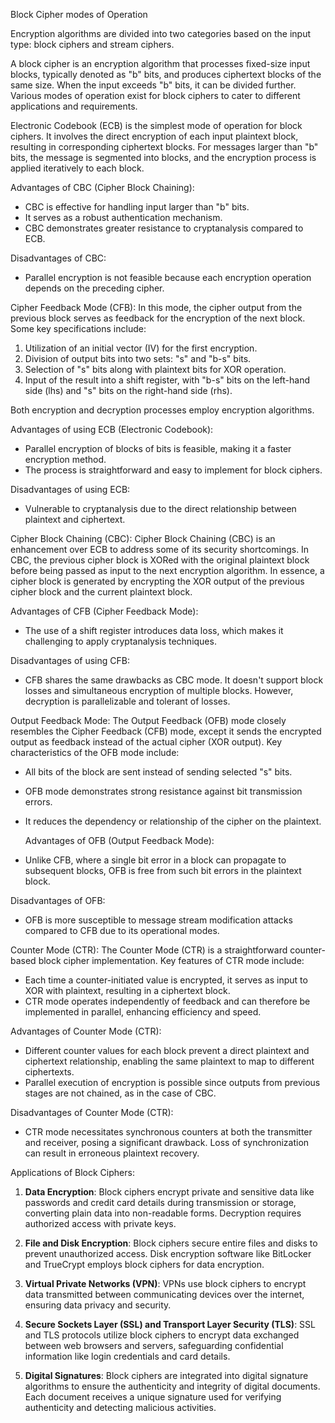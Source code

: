 Block Cipher modes of Operation

Encryption algorithms are divided into two categories based on the input type: block ciphers and stream ciphers.

A block cipher is an encryption algorithm that processes fixed-size input blocks, typically denoted as "b" bits, and produces ciphertext blocks of the same size. When the input exceeds "b" bits, it can be divided further. Various modes of operation exist for block ciphers to cater to different applications and requirements.

Electronic Codebook (ECB) is the simplest mode of operation for block ciphers. It involves the direct encryption of each input plaintext block, resulting in corresponding ciphertext blocks. For messages larger than "b" bits, the message is segmented into blocks, and the encryption process is applied iteratively to each block.

Advantages of CBC (Cipher Block Chaining):

- CBC is effective for handling input larger than "b" bits.
- It serves as a robust authentication mechanism.
- CBC demonstrates greater resistance to cryptanalysis compared to ECB.

Disadvantages of CBC:

- Parallel encryption is not feasible because each encryption operation depends on the preceding cipher.

Cipher Feedback Mode (CFB):
In this mode, the cipher output from the previous block serves as feedback for the encryption of the next block. Some key specifications include:

1. Utilization of an initial vector (IV) for the first encryption.
2. Division of output bits into two sets: "s" and "b-s" bits.
3. Selection of "s" bits along with plaintext bits for XOR operation.
4. Input of the result into a shift register, with "b-s" bits on the left-hand side (lhs) and "s" bits on the right-hand side (rhs).

Both encryption and decryption processes employ encryption algorithms.

Advantages of using ECB (Electronic Codebook):

- Parallel encryption of blocks of bits is feasible, making it a faster encryption method.
- The process is straightforward and easy to implement for block ciphers.

Disadvantages of using ECB:

- Vulnerable to cryptanalysis due to the direct relationship between plaintext and ciphertext.

Cipher Block Chaining (CBC):
Cipher Block Chaining (CBC) is an enhancement over ECB to address some of its security shortcomings. In CBC, the previous cipher block is XORed with the original plaintext block before being passed as input to the next encryption algorithm. In essence, a cipher block is generated by encrypting the XOR output of the previous cipher block and the current plaintext block.

Advantages of CFB (Cipher Feedback Mode):

- The use of a shift register introduces data loss, which makes it challenging to apply cryptanalysis techniques.

Disadvantages of using CFB:

- CFB shares the same drawbacks as CBC mode. It doesn't support block losses and simultaneous encryption of multiple blocks. However, decryption is parallelizable and tolerant of losses.

Output Feedback Mode:
The Output Feedback (OFB) mode closely resembles the Cipher Feedback (CFB) mode, except it sends the encrypted output as feedback instead of the actual cipher (XOR output). Key characteristics of the OFB mode include:

- All bits of the block are sent instead of sending selected "s" bits.
- OFB mode demonstrates strong resistance against bit transmission errors.
- It reduces the dependency or relationship of the cipher on the plaintext.

  Advantages of OFB (Output Feedback Mode):

- Unlike CFB, where a single bit error in a block can propagate to subsequent blocks, OFB is free from such bit errors in the plaintext block.

Disadvantages of OFB:

- OFB is more susceptible to message stream modification attacks compared to CFB due to its operational modes.

Counter Mode (CTR):
The Counter Mode (CTR) is a straightforward counter-based block cipher implementation. Key features of CTR mode include:

- Each time a counter-initiated value is encrypted, it serves as input to XOR with plaintext, resulting in a ciphertext block.
- CTR mode operates independently of feedback and can therefore be implemented in parallel, enhancing efficiency and speed.

Advantages of Counter Mode (CTR):

- Different counter values for each block prevent a direct plaintext and ciphertext relationship, enabling the same plaintext to map to different ciphertexts.
- Parallel execution of encryption is possible since outputs from previous stages are not chained, as in the case of CBC.

Disadvantages of Counter Mode (CTR):

- CTR mode necessitates synchronous counters at both the transmitter and receiver, posing a significant drawback. Loss of synchronization can result in erroneous plaintext recovery.

Applications of Block Ciphers:

1. **Data Encryption**: Block ciphers encrypt private and sensitive data like passwords and credit card details during transmission or storage, converting plain data into non-readable forms. Decryption requires authorized access with private keys.

2. **File and Disk Encryption**: Block ciphers secure entire files and disks to prevent unauthorized access. Disk encryption software like BitLocker and TrueCrypt employs block ciphers for data encryption.

3. **Virtual Private Networks (VPN)**: VPNs use block ciphers to encrypt data transmitted between communicating devices over the internet, ensuring data privacy and security.

4. **Secure Sockets Layer (SSL) and Transport Layer Security (TLS)**: SSL and TLS protocols utilize block ciphers to encrypt data exchanged between web browsers and servers, safeguarding confidential information like login credentials and card details.

5. **Digital Signatures**: Block ciphers are integrated into digital signature algorithms to ensure the authenticity and integrity of digital documents. Each document receives a unique signature used for verifying authenticity and detecting malicious activities.
